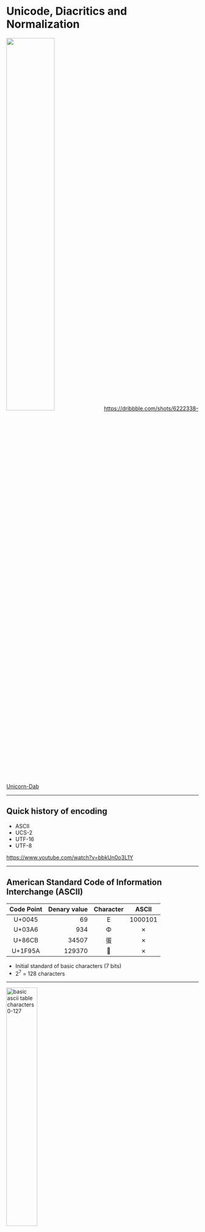 <!-- .slidex: data-background="url(./images/uni.gif) no-repeat center 20%" -->

<style>
/* First slide */
#customizing-the-web { margin-top: 150px; }
.reveal div { font-size: 0.9em; }
.reveal section, .reveal .flex-column { display: flex; flex-direction: column; align-items: center; }
.reveal section img { border: 0; }
.reveal .backgrounds .slide-background[data-background-hash^="url(https"] { background-size: 80% auto !important; }
.reveal h1, .reveal p, .reveal a { text-shadow:1px 1px 2px #000, 0 0 1em #000, 0 0 0.2em #000; }
.reveal h1 { font-size: 1.8em; }
/* rest of the slides */
.reveal h2 { font-size: 1.4em;}
.reveal h3 { font-size: 1.1em; text-transform: none; }
.reveal table { font-size: 0.6em; margin-bottom: 1.5em; }
.reveal th, .reveal .purple { color: #b273df; }
.reveal span[aria-label="not supported"], .reveal .red, .reveal code strong { color: red; }
.reveal .orange { color: orange; }
.reveal a.smallest, .reveal .small-font { font-size:.5em; }
.reveal ul > li > ul { font-size:.6em; }
.reveal div > ul { display: block; }
.reveal .margin-top--2, .reveal ul + h3 { margin-top: 2em; }
.reveal .margin-top--4 { margin-top: 4em; }
.reveal .left-align { text-align: left; }
.reveal section pre.code-wrapper, .reveal section pre.code-wrapper code { white-space: pre-wrap; word-break: break-all; }
.reveal section code { color: #888; }
.reveal section img { background: transparent; border-color: #333; }
.reveal .flex-row { display: flex; justify-content: space-evenly; }
.reveal > img { display: block; }
.reveal .bottom-link { position:relative; bottom: -100px; }
.reveal .half-width { width: 50%; }
.line-through.visible { text-decoration: line-through; }
.reveal .serif { font-family: serif; font-size: 0.9em; }
.reveal .center th, .reveal .center td { text-align: center; }
</style>

# Unicode, Diacritics and Normalization

<div class="flex-column">
<img src="./images/uni.gif" width="50%" />

<a class="bottom-link smallest" href="https://dribbble.com/shots/6222338-Unicorn-Dab">
  https://dribbble.com/shots/6222338-Unicorn-Dab
</a>
</div>

---

## Quick history of encoding

* ASCII
* UCS-2
* UTF-16
* UTF-8

<div class="small-font margin-top--2">

https://www.youtube.com/watch?v=bbkUn0o3L1Y
</div>

---

## American Standard Code of Information Interchange (ASCII)

| Code Point | Denary value | Character | ASCII   |
|:----------:|-------------:|:---------:|:-------:|
| U+0045     |           69 | E         | 1000101 |
| U+03A6     |          934 | &#934;    | <span aria-label="not supported" role="img">&#10007;</span> |
| U+86CB     |        34507 | &#34507;  | <span aria-label="not supported" role="img">&#10007;</span> |
| U+1F95A    |       129370 | &#129370; | <span aria-label="not supported" role="img">&#10007;</span> |

* Initial standard of basic characters (7 bits)
* 2<sup class="small-font">7</sup> = 128 characters

---

<div class="flex-row">
  <img width="40%" alt="basic ascii table characters 0-127" src="./images/lookuptables.com-basic-ascii-table.png" />
  <div>&nbsp;</div>
  <img width="60%" alt="extended ascii table characters 128-256" src="./images/lookuptables.com-extended-ascii-table.png" />
</div>

---

## Universal Character Set (UCS-2)

| Code Point | Denary value | Character | UCS-2             |
|:----------:|-------------:|:---------:|:-----------------:|
| U+0045     |           69 | E         | 00000000 01000101 |
| U+03A6     |          934 | &#934;    | 00000011 10100110 |
| U+86CB     |        34507 | &#34507;  | 10000110 11001011 |
| U+1F95A    |       129370 | &#129370; | <span aria-label="not supported" role="img">&#10007;</span> |

* Published in 1991 (2 bytes or 16 bits)
* 2<sup class="small-font">16</sup> = 65536 characters (U+0000 to U+FFFF)
* Now called the "Basic Multilingual Plane" (BMP)

---

## Unicode Transformation Format (UTF-16)

| Code Point | Denary value | Character | UTF-16            | UTF-16 hex |
|:----------:|-------------:|:---------:|:------------------|:-----------|
| U+0045     |           69 | E         | 00000000 01000101 | 00 45 |
| U+03A6     |          934 | &#934;    | 00000011 10100110 | 03 A6 |
| U+86CB     |        34507 | &#34507;  | 10000110 11001011 | 86 CB |
| U+1F95A    |       129370 | &#129370; | <span class="red">110110</span>0000111110 <span class="orange">110111</span>0101011010 | D8 3E DD 5A |

* Published in 1996 (variable length, 16 or 32 bits)
* <span class="red">High surrogate</span> & <span class="orange">low surrogates</span> control bits introduced
* Made to be backwards compatible with UCS-2
* Byte order matters (big-endian or little-endian)
* 2<sup class="small-font">20</sup> (16 planes) + BMP (17 plane limit)

---

## Unicode Transformation Format (UTF-8)

| Code Point | Denary value | Character | UTF-8 | UTF-8 hex |
|:----------:|-------------:|:---------:|:------|:----------|
| U+0045     |           69 | E         | <span class="red">0</span>1000101 | 45 |
| U+03A6     |          934 | &#934;    | <span class="red">110</span>01110 <span class="red">10</span>100110 | CE A6 |
| U+86CB     |        34507 | &#34507;  | <span class="red">1110</span>10000 <span class="red">10</span>011011 <span class="red">10</span>001011 | E8 9B 8B |
| U+1F95A    |       129370 | &#129370; | <span class="red">11110</span>000 <span class="red">10</span>011111 <span class="red">10</span>100101 <span class="red">10</span>011010 | F0 9F A5 9A |

* Published in 1993 (variable byte length, 1 to 4 bytes)
  * <span class="red">0</span> = 1 byte
  * <span class="red">110</span> = 2 bytes
  * <span class="red">1110</span> = 3 bytes
  * <span class="red">11110</span> = 4 bytes
* Used in 98% of all web pages (2021)<sup class="small-font">[1](https://en.wikipedia.org/wiki/UTF-8)</span>
* 2<sup class="small-font">31</sup> = over 2 billion code points! (32k planes supported)

---

## Unicode

* Unicode provides a unique code for every character, in every language, in every program, on every platform.
* First published in 1991 with 7,161 characters.
* Version 14.0 (September 2021) has 144,697 characters (includes emojis! 😁)
* www.unicode.org

---

## Unicode terms

### [Codespace](https://unicode.org/glossary/#codespace):

A range of integers from <code>0</code> to <code>10FFFF</code>

### [Code Point](https://unicode.org/glossary/#code_point):

A value, or position, for a character, in any coded character set.

---

## Unicode terms

### [Plane](https://unicode.org/glossary/#plane):

- Plane is a range of 65,536 (or 10000<sub title="base 16">16</sub>) contiguous Unicode code points from <code>U+n0000</code> up to <code>U+nFFFF</code>, where <code>n</code> can take values from 0<sub title="base 16">16</sub> to 10<sub title="base 16">16</sub>.

---

## Unicode terms

### [Plane](https://unicode.org/glossary/#plane) (continued):

- The whole set of Unicode code points is split into 17 planes (1 Basic Multilingual Plane + 16 Astral planes):

| Plane | Name | Range |
|:-----:|:-----|:------|
| 0     | Basic Multilingual plane (BMP) | <code>U+0000</code>...<code>U+FFFF</code> |
| 1     | Supplementary Multilingual plane (SMP) | <code>U+<strong>1</strong>0000</code>...<code>U+<strong>1</strong>FFFF</code> |
| 2     | Supplementary Ideographic Plane | <code>U+<strong>2</strong>0000</code>...<code>U+<strong>2</strong>FFFF</code> |
| 3     | Tertiary Ideographic Plane | <code>U+<strong>3</strong>0000</code>...<code>U+<strong>3</strong>FFFF</code> |
| 4-13  | Unassigned planes | <code>U+<strong>4</strong>0000</code>...<code>U+<strong>D</strong>FFFF</code>  |
| 14    | Supplementary Special-purpose Plane | <code>U+<strong>E</strong>0000</code>...<code>U+<strong>E</strong>FFFF</code> |
| 15    | Supplementary Private Use Area A | <code>U+<strong>F</strong>0000</code>...<code>U+<strong>F</strong>FFFF</code> |
| 16    | Supplementary Private Use Area B | <code>U+<strong>10</strong>0000</code>...<code>U+<strong>10</strong>FFFF</code> |

---

## Basic Multilingual plane

<div class="flex-row">

[![Basic multilingual plane layout](./images/roadmap-to-unicode-bmp.svg.png)](https://en.wikipedia.org/wiki/Plane_%28Unicode%29)

- Includes almost all modern language characters
- **Combining diacritical marks**
- Chinese, Japanese and Korean (CJK) characters make up a large portion of this plane
- Restricted UTF-16 surrogate blocks
- Private use

</div>

---

## Diacritics

### [Combining character](https://unicode.org/glossary/#combining_character)

<div class="flex-row">

[![Partial table of combining diacritical marks](./images/combining-diacritical-marks-wikipedia.png)](https://en.wikipedia.org/wiki/Combining_character)

<div class="half-width">

- Not used in isolation.
- Includes accents, diacritics, Hebrew points,
Arabic vowel signs, and Indic matras.

</div>

</div>

---

## [Zalgo text](https://en.wikipedia.org/wiki/Zalgo_text)

![zalgo text](./images/combining-diacritics-zalgo.png)

---

## Diacritic sizes

```js
// ǅ (U+01C5; LATIN CAPITAL LETTER D WITH SMALL LETTER Z WITH CARON)
// D (U+0044; LATIN CAPITAL LETTER D)
// z (U+007A; LATIN SMALL LETTER Z)
// ž (U+017E; LATIN SMALL LETTER Z WITH CARON)
// ̌◌ (U+030C; COMBINING CARON */
const dz = ['\u01C5', 'D\u017E', 'Dz\u030C'];
console.log(dz); // => ['ǅ', 'Dž', 'Dž']

dz.map(c => c.length) // => [1, 2, 3]
```

---

## Diacritic order

Order doesn't matter in most cases

```js
// ở (U+1EDF; LATIN SMALL LETTER O WITH HORN AND HOOK ABOVE)
// ̉◌ (U+0309; COMBINING HOOK ABOVE)
// ̛◌ (U+031B; COMBINING HORN)
const pho = ['ph\u1EDF', 'pho\u0309\u031B', 'pho\u031B\u0309'];
console.log(pho); // => ['phở', 'phở', 'phở']

pho.map(c => c.length) // => [3, 5, 5]
```

but these will break in right-to-left content

---

## [Normalization](https://developer.mozilla.org/en-US/docs/Web/JavaScript/Reference/Global_Objects/String/normalize)

A process of removing alternate representations of equivalent sequences from textual data, to convert the data into a form that can be binary-compared for equivalence.

- Normalization Form D (NFD)
- Normalization Form C (NFC)
- Normalization Form KD (NFKD)
- Normalization Form KC (NFKC)

---

<table class="serif center">
  <thead>
    <tr>
      <th>Source</th><th>NFD</th><th>NFC</th><th>NFKD</th><th>NFKC</th>
    </tr>
  </thead>
  <tbody>
    <tr>
      <td>&#x212b; <div class="small-font">U+212B</div></td>
      <td>&#x0041; &#x25cc;&#x030a; <div class="small-font">U+0041 U+030A</div></td>
      <td>&#x00C5; <div class="small-font">U+00C5</div></td>
      <td>&#x0041; &#x25cc;&#x030a; <div class="small-font">U+0041 U+030A</div></td>
      <td>&#x00C5; <div class="small-font">U+00C5</div></td>
    </tr>
    <tr>
      <td>&#xfb01; <div class="small-font">U+FB01</div></td>
      <td>&#xfb01; <div class="small-font">U+FB01</div></td>
      <td>&#xfb01; <div class="small-font">U+FB01</div></td>
      <td>fi <div class="small-font">U+0066 U+0069</div></td>
      <td>fi <div class="small-font">U+0066 U+0069</div></td>
    </tr>
    <tr>
      <td>&#x0032;&#x2075; <div class="small-font">U+0032 U+2075</div></td>
      <td>&#x0032;&#x2075; <div class="small-font">U+0032 U+2075</div></td>
      <td>&#x0032;&#x2075; <div class="small-font">U+0032 U+2075</div></td>
      <td>&#x0032;&#x0035; <div class="small-font">U+0032 U+0035</div></td>
      <td>&#x0032;&#x0035; <div class="small-font">U+0032 U+0035</div></td>
    </tr>
    <tr>
      <td>&#x1E69; <div class="small-font">U+1E69</div></td>
      <td>s &#x25cc;&#x0323; &#x25cc;&#x0307; <div class="small-font">U+0073 U+0323 U+0307</div></td>
      <td>&#x1E69; <div class="small-font">U+1E69</div></td>
      <td>s &#x25cc;&#x0323; &#x25cc;&#x0307; <div class="small-font">U+0073 U+0323 U+0307</div></td>
      <td>&#x1E69; <div class="small-font">U+1E69</div></td>
    </tr>
    <tr>
      <td>&#x1E9B;&#x0323; <div class="small-font">U+1E9B U+0323</div></td>
      <td>&#x017F; &#x25cc;&#x0323; &#x25cc;&#x0307; <div class="small-font">U+017F U+0323 U+0307</div></td>
      <td>&#x1E9B; &#x25cc;&#x0323; <div class="small-font">U+1E9B U+0323</div></td>
      <td>&#x0073; &#x25cc;&#x0323; &#x25cc;&#x0307; <div class="small-font">U+0073 U+0323 U+0307</div></td>
      <td>&#x1E69; <div class="small-font">U+1E69</div></td>
    </tr>
  </tbody>
</table>

<div class="small-font">

Reference: https://unicode.org/reports/tr15/#Norm_Forms
</div>

---

## Normalization Example

```js
// a (U+0061; LATIN SMALL LETTER A) + ̈◌ (U+0308; COMBINING DIAERESIS)
// =>
// ä (U+00E4; LATIN SMALL LETTER A WITH DIAERESIS)
const a = 'a\u0308'.normalize('NFC');

console.log([...a].map(c => c.charCodeAt(0).toString(16)));
// => ['e4'] 
```

---

## Why Normalize?

---

## Search databases

```js
// è (U+00E8; LATIN SMALL LETTER E WITH GRAVE)
// ́◌ (U+0301; COMBINING ACUTE ACCENT)
const str = 'Cr\u00E8me Brule\u0301e';

// normalize for modern databases
// é (U+00E9; LATIN SMALL LETTER E WITH ACUTE)
const normalized = str.normalize('NFC');
// => 'Cr\u00E8me Brule\u00E9'
```

Legacy databases

```js
// remove diacritics for legacy databases using unicode property escapes*
const anglicization = str.normalize("NFD").replace(/\p{Diacritic}/gu, '');
// => 'Creme Brulee'
```

If you need to support IE11, use

```js
const anglicization = str.normalize("NFD").replace(/[\u0300-\u036F]/g, '');
```

---

## Sorting (modern browsers)

You don't need to normalize, use [Intl.Collator](https://developer.mozilla.org/en-US/docs/Web/JavaScript/Reference/Global_Objects/Intl/Collator):

```js
const c = new Intl.Collator('fr'); // For best results, include the locale
[
  'creme brulee 2',
  'crème brulée 1',
  'creme bruleé 4',
  'cremé bruléé 3',
].sort(c.compare);
// => ['crème brulée 1', 'creme brulee 2', 'cremé bruléé 3', 'creme bruleé 4']
```

---

## Sorting (browsers older than IE11)

Use [localCompare](https://developer.mozilla.org/en-US/docs/Web/JavaScript/Reference/Global_Objects/String/localeCompare):

```js
let items = [
  'réservé',
  'Premier',
  'Cliché',
  'communiqué',
  'café',
  'Adieu',
];
items.sort(
  (a, b) => a.localeCompare(b, 'fr', { ignorePunctuation: true })
);
// => ['Adieu', 'café', 'Cliché', 'communiqué', 'Premier', 'réservé']
```

---

## [Transliteration](https://cldr.unicode.org/index/cldr-spec/unicode-transliteration-guidelines)

The general process of converting characters from one script to another, where the result is roughly phonetic for languages in the target script.

---

## Transliteration examples

### Greek (Mars moons):

- "Φόβος" becomes "Phobos"
- "Δεῖμος" becomes "Deimos"

<br />
<br />

### German personal names:

- Sharp S ("ß") becomes "ss", e.g. "Weiß" becomes "Weiss"
- Umlauts (ä, ö, ü) becomes the vowel plus "e", e.g. "Müller" becomes "Mueller"

---

## Support?

Sadly, no browsers support a transliteration. You will need to either manually perform it, or use library (e.g. https://github.com/dzcpy/transliteration)

---

## Questions?

---

## References

### Articles

- [YouTube - Unicode and Byte Order](https://www.youtube.com/watch?v=bbkUn0o3L1Y)*
- [Dmitri Pavlutin - What every JavaScript developer should know about Unicode](https://dmitripavlutin.com/what-every-javascript-developer-should-know-about-unicode/)*
- [Free Code Camp - Encoding & Unicode](https://www.freecodecamp.org/news/everything-you-need-to-know-about-encoding/)

\* Awesome!
---

## References

### Sources
- [Glossary of Unicode Terms](https://unicode.org/glossary)
- [Wikipedia - Plane (Unicode)](https://en.wikipedia.org/wiki/Plane_%28Unicode%29)
- [Wikipedia - Combining characters](https://en.wikipedia.org/wiki/Combining_character)
- [MDN - String normalize](https://developer.mozilla.org/en-US/docs/Web/JavaScript/Reference/Global_Objects/String/normalize)
- [MDN - Unicode property escapes](https://developer.mozilla.org/en-US/docs/Web/JavaScript/Guide/Regular_Expressions/Unicode_Property_Escapes)
- [Stack Overflow - Remove accents/diacritics in a string in JavaScript](https://stackoverflow.com/a/37511463/145346)
- [CLDR Transliteration guidelines](https://cldr.unicode.org/index/cldr-spec/unicode-transliteration-guidelines)
- [Zalgo text](https://en.wikipedia.org/wiki/Zalgo_text)


---

## Thanks!

### Rob Garrison

![](https://raw.githubusercontent.com/Mottie/Presentations/master/userscripts/images/avatar.png)

&#x00ab;w&#x006f;wm&#111;&#x0074;&#116;y&#x40;&#103;m&#x0061;il&#46;c&#111;m&#187;
<br>
[github.com/Mottie](https://github.com/Mottie)
